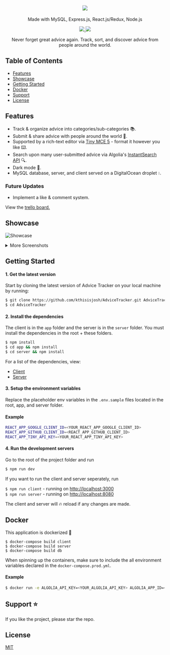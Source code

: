 <h1 align="center">
<img src="https://github.com/kthisisjosh/readme-assets/blob/master/advicetracker/AdviceLogo.png"/>
</h1>
<p align="center">
Made with MySQL, Express.js, React.js/Redux, Node.js
</p>
<p align="center">
  <a href="https://travis-ci.org/kthisisjosh/AdviceTracker">
    <img src="https://travis-ci.org/kthisisjosh/AdviceTracker.svg?branch=master" />
  </a>
  <a href="https://coveralls.io/github/kthisisjosh/AdviceTracker?branch=master">
    <img src="https://coveralls.io/repos/github/kthisisjosh/AdviceTracker/badge.svg?branch=master" />
  </a>
</p>
  
<p align="center">
  Never forget great advice again. Track, sort, and discover advice from people around the world.
</p>

## Table of Contents
- [Features](#features)
- [Showcase](#showcase)
- [Getting Started](#getting-started)
- [Docker](#docker)
- [Support](#support)
- [License](#license)

## Features
- Track & organize advice into categories/sub-categories 📚.
- Submit & share advice with people around the world 🔗.
- Supported by a rich-text editor via [Tiny MCE 5](https://www.tiny.cloud/features) - format it however you like ⌨️.
- Search upon many user-submitted advice via Algolia's [InstantSearch API](https://www.algolia.com/products/instantsearch/) 🔍.
- Dark mode 🌙.
- MySQL database, server, and client served on a DigitalOcean droplet 💧.

### Future Updates
- Implement a like & comment system.

View the [trello board.](https://trello.com/b/tDeajdxb)

## Showcase

![Showcase](https://github.com/kthisisjosh/readme-assets/blob/master/advicetracker/Showcase.gif)

<details>
  <summary>More Screenshots</summary>
  
  Dashboard Page
  <img src="https://github.com/kthisisjosh/readme-assets/blob/master/advicetracker/Dashboard.JPG"/>
  
  Category Page
  <img src="https://github.com/kthisisjosh/readme-assets/blob/master/advicetracker/Category.JPG"/>
  
  Browse Page
  <img src="https://github.com/kthisisjosh/readme-assets/blob/master/advicetracker/Browse.JPG"/>
  
  Profile Page
  <img src="https://github.com/kthisisjosh/readme-assets/blob/master/advicetracker/Profile.JPG"/>
</details>

## Getting Started

#### 1. Get the latest version

Start by cloning the latest version of Advice Tracker on your local machine by running:

```sh
$ git clone https://github.com/kthisisjosh/AdviceTracker.git AdviceTracker
$ cd AdviceTracker
```

#### 2. Install the dependencies

The client is in the `app` folder and the server is in the `server` folder. You must install the dependencies in the root + these folders.

```sh
$ npm install
$ cd app && npm install
$ cd server && npm install
```

For a list of the dependencies, view:

- [Client](https://github.com/kthisisjosh/AdviceTracker/blob/master/app/README.md)
- [Server](https://github.com/kthisisjosh/AdviceTracker/blob/master/server/README.md)

#### 3. Setup the environment variables

Replace the placeholder env variables in the `.env.sample` files located in the root, app, and server folder.

#### Example
```sh
REACT_APP_GOOGLE_CLIENT_ID=<YOUR_REACT_APP_GOOGLE_CLIENT_ID>
REACT_APP_GITHUB_CLIENT_ID=<REACT_APP_GITHUB_CLIENT_ID>
REACT_APP_TINY_API_KEY=<YOUR_REACT_APP_TINY_API_KEY>
```

#### 4. Run the development servers

Go to the root of the project folder and run

```sh
$ npm run dev
```

If you want to run the client and server seperately, run

`$ npm run client` - running on [http://localhost:3000](http://localhost:3000) <br/>
`$ npm run server` - running on [http://localhost:8080](http://localhost:8080) <br/>

The client and server will 🔥 reload if any changes are made.

## Docker

This application is dockerized 🐳

`$ docker-compose build client` <br/>
`$ docker-compose build server` <br/>
`$ docker-compose build db` <br/>

When spinning up the containers, make sure to include the all environment variables declared in the `docker-compose.prod.yml`.

#### Example

```sh
$ docker run -e ALGOLIA_API_KEY=<YOUR_ALGOLIA_API_KEY> ALGOLIA_APP_ID=<YOUR_ALGOLIA_APP_ID> -d <container>
```

## Support ⭐
If you like the project, please star the repo.

## License
[MIT](https://github.com/kthisisjosh/AdviceTracker/blob/master/LICENSE)
